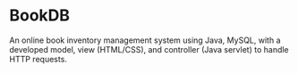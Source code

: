# BookDB
An online book inventory management system using Java, MySQL, with a developed model, view (HTML/CSS), and controller (Java servlet) to handle HTTP requests.
